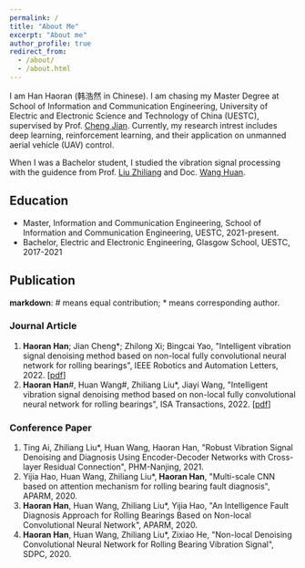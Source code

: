 ```yaml
---
permalink: /
title: "About Me"
excerpt: "About me"
author_profile: true
redirect_from: 
  - /about/
  - /about.html
---
```


I am Han Haoran (韩浩然 in Chinese). I am chasing my Master Degree at School of Information and Communication Engineering, University of Electric and Electronic Science and Technology of China (UESTC), supervised by Prof. [Cheng Jian](https://faculty.uestc.edu.cn/cvmi/zh_CN/index.htm). Currently, my research intrest includes deep learning, reinforcement learning, and their application on unmanned aerial vehicle (UAV) control.

When I was a Bachelor student, I studied the vibration signal processing with the guidence from Prof. [Liu Zhiliang](https://www.smee.uestc.edu.cn/info/1177/8351.htm) and Doc. [Wang Huan](http://huanwang.online/).

## Education
- Master, Information and Communication Engineering, School of Information and Communication Engineering, UESTC, 2021-present.
- Bachelor, Electric and Electronic Engineering, Glasgow School, UESTC, 2017-2021

## Publication
**markdown**: # means equal contribution; * means corresponding author.
### Journal Article
1. **Haoran Han**; Jian Cheng*; Zhilong Xi; Bingcai Yao, "Intelligent vibration signal denoising method based on non-local fully convolutional neural network for rolling bearings", IEEE Robotics and Automation Letters, 2022. [[pdf](https://ieeexplore.ieee.org/document/9850366)]
2. **Haoran Han**#, Huan Wang#, Zhiliang Liu*, Jiayi Wang, "Intelligent vibration signal denoising method based on non-local fully convolutional neural network for rolling bearings", ISA Transactions, 2022. [[pdf](https://doi.org/10.1016/j.isatra.2021.04.022)]

### Conference Paper
1. Ting Ai, Zhiliang Liu*, Huan Wang, Haoran Han, "Robust Vibration Signal Denoising and Diagnosis Using Encoder-Decoder Networks with Cross-layer Residual Connection", PHM-Nanjing, 2021.
2. Yijia Hao, Huan Wang, Zhiliang Liu*, **Haoran Han**, "Multi-scale CNN based on attention mechanism for rolling bearing fault diagnosis", APARM, 2020.
3. **Haoran Han**, Huan Wang, Zhiliang Liu*, Yijia Hao, "An Intelligence Fault Diagnosis Approach for Rolling Bearings Based on Non-local Convolutional Neural Network", APARM, 2020.
4. **Haoran Han**, Huan Wang, Zhiliang Liu*, Zixiao He, "Non-local Denoising Convolutional Neural Network for Rolling Bearing Vibration Signal", SDPC, 2020.
